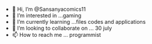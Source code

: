 - 👋 Hi, I’m @Sansanyacomics11
- 👀 I’m interested in ...gaming
- 🌱 I’m currently learning ...files codes and applications
- 💞️ I’m looking to collaborate on ... 30 july
- 📫 How to reach me ... programmist

<!---
Sansanyacomics11/Sansanyacomics11 is a ✨ special ✨ repository because its `README.md` (this file) appears on your GitHub profile.
You can click the Preview link to take a look at your changes.
--->
